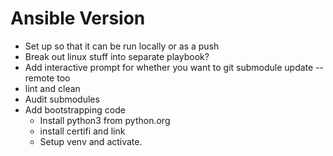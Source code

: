 # Ansible Version
- Set up so that it can be run locally or as a push
- Break out linux stuff into separate playbook?
- Add interactive prompt for whether you want to git submodule update --remote too
- lint and clean
- Audit submodules
- Add bootstrapping code
	- Install python3 from python.org
	- install certifi and link
	- Setup venv and activate.